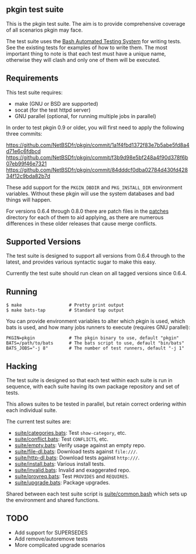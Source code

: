 ## pkgin test suite

This is the pkgin test suite.  The aim is to provide comprehensive coverage of
all scenarios pkgin may face.

The test suite uses the [Bash Automated Testing
System](https://github.com/sstephenson/bats) for writing tests.  See the
existing tests for examples of how to write them.  The most important thing to
note is that each test must have a unique name, otherwise they will clash and
only one of them will be executed.

## Requirements

This test suite requires:

* make (GNU or BSD are supported)
* socat (for the test httpd server)
* GNU parallel (optional, for running multiple jobs in parallel)

In order to test pkgin 0.9 or older, you will first need to apply the
following three commits:

https://github.com/NetBSDfr/pkgin/commit/1a1f4fbd1372f83e7b5abe5fd8a4d71e6c6fdbcd
https://github.com/NetBSDfr/pkgin/commit/f3b9d98e5bf248a4f90d378f6b07eb99f46e7321
https://github.com/NetBSDfr/pkgin/commit/84dddcf0dba02784d430fd42834f12c9bda82b7d

These add support for the `PKGIN_DBDIR` and `PKG_INSTALL_DIR` environment
variables.  Without these pkgin will use the system databases and bad things
will happen.

For versions 0.6.4 through 0.8.0 there are patch files in the
[patches](/patches/) directory for each of them to aid applying, as there are
numerous differences in these older releases that cause merge conflicts.

## Supported Versions

The test suite is designed to support all versions from 0.6.4 through to the
latest, and provides various syntactic sugar to make this easy.

Currently the test suite should run clean on all tagged versions since 0.6.4.

## Running

```console
$ make                  # Pretty print output
$ make bats-tap         # Standard tap output
```

You can provide environment variables to alter which pkgin is used, which bats
is used, and how many jobs runners to execute (requires GNU parallel):

```
PKGIN=pkgin             # The pkgin binary to use, default "pkgin"
BATS=/path/to/bats      # The bats script to use, default "bin/bats"
BATS_JOBS="-j 8"        # The number of test runners, default "-j 1"
```

## Hacking

The test suite is designed so that each test within each suite is run in
sequence, with each suite having its own package repository and set of tests.

This allows suites to be tested in parallel, but retain correct ordering within
each individual suite.

The current test suites are:

* [suite/categories.bats](suite/categories.bats): Test `show-category`, etc.
* [suite/conflict.bats](suite/conflict.bats): Test `CONFLICTS`, etc.
* [suite/empty.bats](suite/empty.bats): Verify usage against an empty repo.
* [suite/file-dl.bats](suite/file-dl.bats): Download tests against `file:///`.
* [suite/http-dl.bats](suite/http-dl.bats): Download tests against `http:///`.
* [suite/install.bats](suite/install.bats): Various install tests.
* [suite/invalid.bats](suite/invalid.bats): Invalid and exaggerated repo.
* [suite/provreq.bats](suite/provreq.bats): Test `PROVIDES` and `REQUIRES`.
* [suite/upgrade.bats](suite/upgrade.bats): Package upgrades.

Shared between each test suite script is [suite/common.bash](suite/common.bash)
which sets up the environment and shared functions.

## TODO

* Add support for SUPERSEDES
* Add remove/autoremove tests
* More complicated upgrade scenarios
